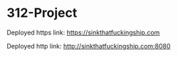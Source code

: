 # 312-Project

Deployed https link: https://sinkthatfuckingship.com

Deployed http link: http://sinkthatfuckingship.com:8080
